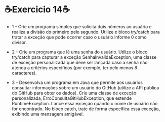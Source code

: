 <h1>☕Exercicio 14☕</h1>

- 1 - Crie um programa simples que solicita dois números ao usuário e realiza a
divisão do primeiro pelo segundo. Utilize o bloco try/catch para tratar a
exceção que pode ocorrer caso o usuário informe 0 como divisor.

- 2 - Crie um programa que lê uma senha do usuário. Utilize o bloco try/catch
para capturar a exceção SenhaInvalidaException, uma classe de exceção
personalizada que deve ser lançada caso a senha não atenda a critérios
específicos (por exemplo, ter pelo menos 8 caracteres).

- 3 - Desenvolva um programa em Java que permite aos usuários consultar
informações sobre um usuário do GitHub (utilize a API pública do GitHub
para obter os dados). Crie uma classe de exceção personalizada,
ErroConsultaGitHubException, que estende RuntimeException. Lance essa
exceção quando o nome de usuário não for encontrado. No bloco catch,
trate de forma específica essa exceção, exibindo uma mensagem amigável.

